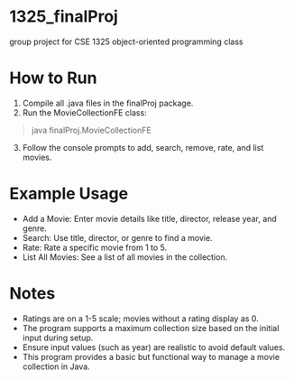 # 1325_finalProj
group project for CSE 1325 object-oriented programming class

# How to Run
1. Compile all .java files in the finalProj package.
2. Run the MovieCollectionFE class:
> java finalProj.MovieCollectionFE
3. Follow the console prompts to add, search, remove, rate, and list movies.

# Example Usage
- Add a Movie: Enter movie details like title, director, release year, and genre.
- Search: Use title, director, or genre to find a movie.
- Rate: Rate a specific movie from 1 to 5.
- List All Movies: See a list of all movies in the collection.

# Notes
- Ratings are on a 1-5 scale; movies without a rating display as 0.
- The program supports a maximum collection size based on the initial input during setup.
- Ensure input values (such as year) are realistic to avoid default values.
- This program provides a basic but functional way to manage a movie collection in Java.
